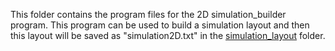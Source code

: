 This folder contains the program files for the 2D simulation_builder program. This program can be used to build a simulation layout and then this layout will be saved as "simulation2D.txt" in the [simulation_layout](../simulation_layout) folder.
